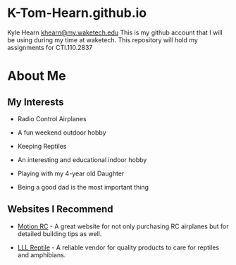 # K-Tom-Hearn.github.io
Kyle Hearn khearn@my.waketech.edu
This is my github account that I will be using during my time at waketech.
This repository will hold my assignments for CTI.110.2837

# About Me
## My Interests

* Radio Control Airplanes

 * A fun weekend outdoor hobby

* Keeping Reptiles

 * An interesting and educational indoor hobby

* Playing with my 4-year old Daughter

 * Being a good dad is the most important thing 

## Websites I Recommend

- [Motion RC](https://www.motionrc.com) - A great website for not only 
purchasing RC airplanes but for detailed building tips as well.

- [LLL Reptile](https://www.lllreptile.com) - A reliable vendor for quality 
products to care for reptiles and amphibians.